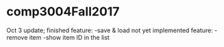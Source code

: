 # comp3004Fall2017
Oct 3 update;
finished feature:
-save & load
not yet implemented feature:
-remove item
-show item ID in the list
